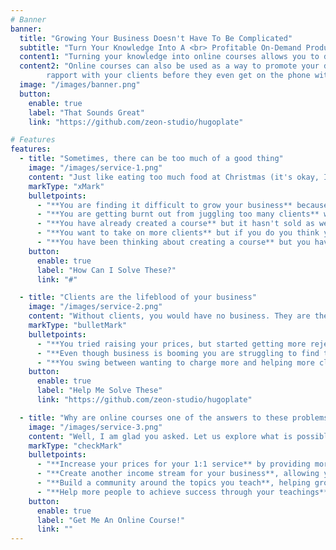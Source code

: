 ```yaml
---
# Banner
banner:
  title: "Growing Your Business Doesn't Have To Be Complicated"
  subtitle: "Turn Your Knowledge Into A <br> Profitable On-Demand Product"
  content1: "Turning your knowledge into online courses allows you to do the work once then benefit over and over."
  content2: "Online courses can also be used as a way to promote your done-with-you or done-for-you services, building up
        rapport with your clients before they even get on the phone with you."
  image: "/images/banner.png"
  button:
    enable: true
    label: "That Sounds Great"
    link: "https://github.com/zeon-studio/hugoplate"

# Features
features:
  - title: "Sometimes, there can be too much of a good thing"
    image: "/images/service-1.png"
    content: "Just like eating too much food at Christmas (it's okay, I do it too), when your business (i.e. you) reaches maximum capacity, growth can slow down and feel like it's weighing you down."
    markType: "xMark"
    bulletpoints:
      - "**You are finding it difficult to grow your business** because you just can't find the time in your jam-packed schedule."
      - "**You are getting burnt out from juggling too many clients** which means your clients are missing out on your best service."
      - "**You have already created a course** but it hasn't sold as well as you wanted it to, just draining money rather than being profitable like you hoped."
      - "**You want to take on more clients** but if you do you think you might explode from having too much work."
      - "**You have been thinking about creating a course** but you have no idea where to start."
    button:
      enable: true 
      label: "How Can I Solve These?"
      link: "#"

  - title: "Clients are the lifeblood of your business"
    image: "/images/service-2.png"
    content: "Without clients, you would have no business. They are the what allow you to make the difference in the world that you want, live the lifestyle you want to live, and create the business you have been dreaming of, but..."
    markType: "bulletMark"
    bulletpoints:
      - "**You tried raising your prices, but started getting more rejections** so you stayed at the same price point, unable to grow your business."
      - "**Even though business is booming you are struggling to find the time to grow your business**, burning out in the work you created for yourself."
      - "**You swing between wanting to charge more and helping more clients** but you either have to help those who need it or those who can pay for it."
    button:
      enable: true
      label: "Help Me Solve These"
      link: "https://github.com/zeon-studio/hugoplate"

  - title: "Why are online courses one of the answers to these problems?"
    image: "/images/service-3.png"
    content: "Well, I am glad you asked. Let us explore what is possible. You could..."
    markType: "checkMark"
    bulletpoints:
      - "**Increase your prices for your 1:1 service** by providing more bespoke sessions by having courses that solve specific problems."
      - "**Create another income stream for your business**, allowing you to take time off with the family, or you can put your foot down and keep growing!"
      - "**Build a community around the topics you teach**, helping groups of people learn and grow under your guidance."
      - "**Help more people to achieve success through your teachings** "
    button:
      enable: true
      label: "Get Me An Online Course!"
      link: ""
---
```

